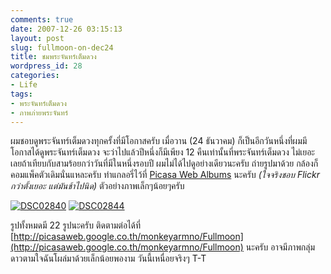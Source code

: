 ```yaml
---
comments: true
date: 2007-12-26 03:15:13
layout: post
slug: fullmoon-on-dec24
title: ชมพระจันทร์เต็มดวง
wordpress_id: 28
categories:
- Life
tags:
- พระจันทร์เต็มดวง
- ภาพภ่ายพระจันทร์
---
```


ผมชอบดูพระจันทร์เต็มดวงทุกครั้งที่มีโอกาสครับ เมื่อวาน (24 ธันวาคม) ก็เป็นอีกวันหนึ่งที่ผมมีโอกาสได้ดูพระจันทร์เต็มดวง จะว่าไปแล้วปีหนึ่งก็มีเพียง 12 คืนเท่านั้นที่พระจันทร์เต็มดวง ไม่เยอะเลยถ้าเทียบกับสามร้อยกว่าวันที่มีในหนึ่งรอบปี ผมไม่ได้ไปดูอย่างเดียวนะครับ ถ่ายรูปมาด้วย กล้องก็คอมแพ็คตัวเดิมนั่นแหละครับ ทำแกลอรี่ไว้ที่ [Picasa Web Albums](http://picasaweb.google.co.th/monkeyarmno/Fullmoon) นะครับ _(ใจจริงชอบ Flickr กว่าตั้งเยอะ แต่มันช้าไปนิด)_ ตัวอย่างภาพเล็กๆน้อยๆครับ



[![DSC02840](http://www.armno.in.th/wp-content/uploads/2007/12/dsc02840-thumb.jpg)](http://www.armno.in.th/wp-content/uploads/2007/12/dsc02840.jpg) [![DSC02844](http://www.armno.in.th/wp-content/uploads/2007/12/dsc02844-thumb.jpg)](http://www.armno.in.th/wp-content/uploads/2007/12/dsc02844.jpg)



รูปทั้งหมดมี 22 รูปนะครับ ติดตามต่อได้ที่ [http://picasaweb.google.co.th/monkeyarmno/Fullmoon](http://picasaweb.google.co.th/monkeyarmno/Fullmoon) นะครับ อาจมีภาพกลุ่มดาวตามใจฉันโผล่มาด้วยเล็กน้อยพองาม วันนี้เหนื่อยจริงๆ T-T

